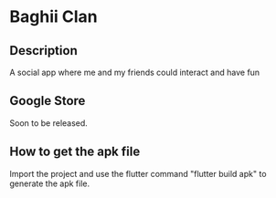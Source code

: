 # Baghii Clan

## Description

A social app where me and my friends could interact and have fun

## Google Store

Soon to be released.


## How to get the apk file

Import the project and use the flutter command "flutter build apk" to generate the apk file.
